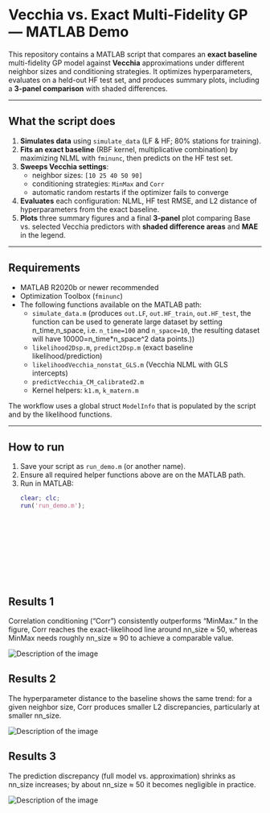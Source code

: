# Vecchia vs. Exact Multi-Fidelity GP — MATLAB Demo

This repository contains a MATLAB script that compares an **exact baseline** multi-fidelity GP model against **Vecchia** approximations under different neighbor sizes and conditioning strategies. It optimizes hyperparameters, evaluates on a held-out HF test set, and produces summary plots, including a **3-panel comparison** with shaded differences.

---

## What the script does

1. **Simulates data** using `simulate_data` (LF & HF; 80% stations for training).
2. **Fits an exact baseline** (RBF kernel, multiplicative combination) by maximizing NLML with `fminunc`, then predicts on the HF test set.
3. **Sweeps Vecchia settings**:
   - neighbor sizes: `[10 25 40 50 90]`
   - conditioning strategies: `MinMax` and `Corr`
   - automatic random restarts if the optimizer fails to converge
4. **Evaluates** each configuration: NLML, HF test RMSE, and L2 distance of hyperparameters from the exact baseline.
5. **Plots** three summary figures and a final **3-panel** plot comparing Base vs. selected Vecchia predictors with **shaded difference areas** and **MAE** in the legend.

---

## Requirements

- MATLAB R2020b or newer recommended
- Optimization Toolbox (`fminunc`)
- The following functions available on the MATLAB path:
  - `simulate_data.m` (produces `out.LF`, `out.HF_train`, `out.HF_test`, the function can be used to generate large dataset by setting n_time,n_space, i.e. `n_time=100` and `n_space=10`, the resulting dataset will have 10000=n_time*n_space^2  data points.)) 
  - `likelihood2Dsp.m`, `predict2Dsp.m` (exact baseline likelihood/prediction)
  - `likelihoodVecchia_nonstat_GLS.m` (Vecchia NLML with GLS intercepts)
  - `predictVecchia_CM_calibrated2.m`
  - Kernel helpers: `k1.m`, `k_matern.m`
 
The workflow uses a global struct `ModelInfo` that is populated by the script and by the likelihood functions.

---

## How to run

1. Save your script as `run_demo.m` (or another name).
2. Ensure all required helper functions above are on the MATLAB path.
3. Run in MATLAB:
   ```matlab
   clear; clc;
   run('run_demo.m');












## Results 1

Correlation conditioning (“Corr”) consistently outperforms “MinMax.” In the figure, Corr reaches the exact-likelihood line around nn_size ≈ 50, whereas MinMax needs roughly nn_size ≈ 90 to achieve a comparable value.


![Description of the image](LikelihoodDiscrepancy.png)

## Results 2

The hyperparameter distance to the baseline shows the same trend: for a given neighbor size, Corr produces smaller L2 discrepancies, particularly at smaller nn_size.

![Description of the image](parameter_discrepancy.png)


## Results 3

The prediction discrepancy (full model vs. approximation) shrinks as nn_size increases; by about nn_size ≈ 50 it becomes negligible in practice.


![Description of the image](Prediction_discrepancy.png)







